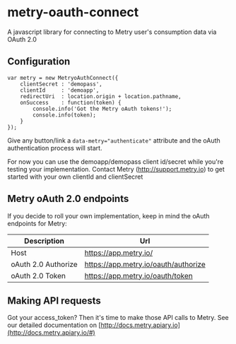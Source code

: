 # metry-oauth-connect
A javascript library for connecting to Metry user's consumption data via OAuth 2.0

## Configuration
```
var metry = new MetryoAuthConnect({
    clientSecret : 'demopass',
    clientId     : 'demoapp',
    redirectUri  : location.origin + location.pathname,
    onSuccess    : function(token) {
        console.info('Got the Metry oAuth tokens!');
        console.info(token);
    }
});
```

Give any button/link a `data-metry="authenticate"` attribute and the oAuth authentication process will start. 

For now you can use the demoapp/demopass client id/secret while you're testing your implementation.
Contact Metry (http://support.metry.io) to get started with your own clientId and clientSecret

## Metry oAuth 2.0 endpoints
If you decide to roll your own implementation, keep in mind the oAuth endpoints for Metry:

| Description   | Url           |
| ------------- | ------------- |
| Host                 | https://app.metry.io/  |
| oAuth 2.0 Authorize  | https://app.metry.io/oauth/authorize  |
| oAuth 2.0 Token      | https://app.metry.io/oauth/token  |


## Making API requests
Got your access_token? Then it's time to make those API calls to Metry. See our detailed documentation on
[http://docs.metry.apiary.io](http://docs.metry.apiary.io/#)